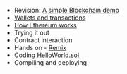 
* Revision: [A simple Blockchain demo](https://andersbrownworth.com/blockchain/hash)
* [Wallets and transactions](./Wallets%20and%20transactions.md)
* [How Ethereum works](./How%20Ethereum%20works.md)
* Trying it out
* Contract interaction
* Hands on - [Remix](https://remix-ide.readthedocs.io/en/latest/)
* Coding [HelloWorld.sol](https://soliditylang.org/)
* Compiling and deploying